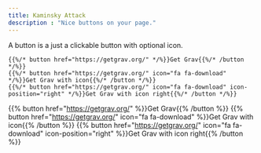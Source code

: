 ```yaml
---
title: Kaminsky Attack
description : "Nice buttons on your page."
---
```


A button is a just a clickable button with optional icon.

```
{{%/* button href="https://getgrav.org/" */%}}Get Grav{{%/* /button */%}}
{{%/* button href="https://getgrav.org/" icon="fa fa-download" */%}}Get Grav with icon{{%/* /button */%}}
{{%/* button href="https://getgrav.org/" icon="fa fa-download" icon-position="right" */%}}Get Grav with icon right{{%/* /button */%}}
```

{{% button href="https://getgrav.org/" %}}Get Grav{{% /button %}}
{{% button href="https://getgrav.org/" icon="fa fa-download" %}}Get Grav with icon{{% /button %}}
{{% button href="https://getgrav.org/" icon="fa fa-download" icon-position="right" %}}Get Grav with icon right{{% /button %}}